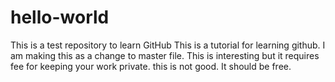 # hello-world
This is a test repository to learn GitHub
This is a tutorial for learning github. I am making this as a change to master file.
This is interesting but it requires fee for keeping your work private.
this is not good. It should be free.
